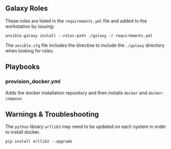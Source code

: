 ## Galaxy Roles

These roles are listed in the `requirements.yml` file and added to the
workstation by issuing:

```
ansible-galaxy install --roles-path ./galaxy -r requirements.yml
```

The `ansible.cfg` file includes the directive to include the `./galaxy`
directory when looking for roles.

## Playbooks

### provision_docker.yml

Adds the docker installation repository and then installs `docker` and
`docker-compose`.

## Warnings & Troubleshooting

The `python` library `urllib3` may need to be updated on each system in order to
install docker.

```
pip install urllib3 --upgrade
```
